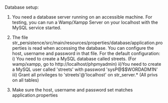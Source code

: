 Database setup:

1. You need a database server running on an accessible machine. For testing,
you can run a Wamp/Xampp Server on your localhost with the MySQL service started.

2. The file str_persistence/src/main/resources/properties/database/application.properties
is read when accessing the database. You can configure the host, username
and password in that file. For the default configuration:
    i) You need to create a MySQL database called streets. (For wamp/xampp, go to http://localhost/phpmyadmin)
    ii)You need to create a MySQL user called 'streets' with password 'sysP@$$WORDADM1N'
    iii) Grant all privileges to 'streets'@'localhost' on str_server.* (All privs on all tables)

3. Make sure the host, username and password set matches application.properties
